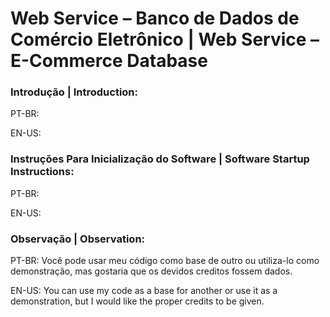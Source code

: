 # Web Service – Banco de Dados de Comércio Eletrônico | Web Service – E-Commerce Database

### Introdução | Introduction:

PT-BR: 

EN-US: 

### Instruções Para Inicialização do Software | Software Startup Instructions:

PT-BR: 

EN-US:

### Observação | Observation:

PT-BR: Você pode usar meu código como base de outro ou utiliza-lo como demonstração, mas gostaria que os devidos creditos fossem dados.

EN-US: You can use my code as a base for another or use it as a demonstration, but I would like the proper credits to be given.
